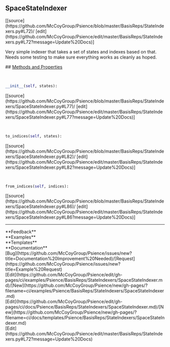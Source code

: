 ## <a id="Psience.BasisReps.StateIndexers.SpaceStateIndexer">SpaceStateIndexer</a> 

<div class="docs-source-link" markdown="1">
[[source](https://github.com/McCoyGroup/Psience/blob/master/BasisReps/StateIndexers.py#L72)/
[edit](https://github.com/McCoyGroup/Psience/edit/master/BasisReps/StateIndexers.py#L72?message=Update%20Docs)]
</div>

Very simple indexer that takes a set of states and indexes based on that.
Needs some testing to make sure everything works as cleanly as hoped.







<div class="collapsible-section">
 <div class="collapsible-section collapsible-section-header" markdown="1">
## <a class="collapse-link" data-toggle="collapse" href="#methods" markdown="1"> Methods and Properties</a> <a class="float-right" data-toggle="collapse" href="#methods"><i class="fa fa-chevron-down"></i></a>
 </div>
 <div class="collapsible-section collapsible-section-body collapse show" id="methods" markdown="1">
 
<a id="Psience.BasisReps.StateIndexers.SpaceStateIndexer.__init__" class="docs-object-method">&nbsp;</a> 
```python
__init__(self, states): 
```
<div class="docs-source-link" markdown="1">
[[source](https://github.com/McCoyGroup/Psience/blob/master/BasisReps/StateIndexers/SpaceStateIndexer.py#L77)/
[edit](https://github.com/McCoyGroup/Psience/edit/master/BasisReps/StateIndexers/SpaceStateIndexer.py#L77?message=Update%20Docs)]
</div>


<a id="Psience.BasisReps.StateIndexers.SpaceStateIndexer.to_indices" class="docs-object-method">&nbsp;</a> 
```python
to_indices(self, states): 
```
<div class="docs-source-link" markdown="1">
[[source](https://github.com/McCoyGroup/Psience/blob/master/BasisReps/StateIndexers/SpaceStateIndexer.py#L82)/
[edit](https://github.com/McCoyGroup/Psience/edit/master/BasisReps/StateIndexers/SpaceStateIndexer.py#L82?message=Update%20Docs)]
</div>


<a id="Psience.BasisReps.StateIndexers.SpaceStateIndexer.from_indices" class="docs-object-method">&nbsp;</a> 
```python
from_indices(self, indices): 
```
<div class="docs-source-link" markdown="1">
[[source](https://github.com/McCoyGroup/Psience/blob/master/BasisReps/StateIndexers/SpaceStateIndexer.py#L86)/
[edit](https://github.com/McCoyGroup/Psience/edit/master/BasisReps/StateIndexers/SpaceStateIndexer.py#L86?message=Update%20Docs)]
</div>
 </div>
</div>












---


<div markdown="1" class="text-secondary">
<div class="container">
  <div class="row">
   <div class="col" markdown="1">
**Feedback**   
</div>
   <div class="col" markdown="1">
**Examples**   
</div>
   <div class="col" markdown="1">
**Templates**   
</div>
   <div class="col" markdown="1">
**Documentation**   
</div>
   <div class="col" markdown="1">
   
</div>
   <div class="col" markdown="1">
   
</div>
   <div class="col" markdown="1">
   
</div>
</div>
  <div class="row">
   <div class="col" markdown="1">
[Bug](https://github.com/McCoyGroup/Psience/issues/new?title=Documentation%20Improvement%20Needed)/[Request](https://github.com/McCoyGroup/Psience/issues/new?title=Example%20Request)   
</div>
   <div class="col" markdown="1">
[Edit](https://github.com/McCoyGroup/Psience/edit/gh-pages/ci/examples/Psience/BasisReps/StateIndexers/SpaceStateIndexer.md)/[New](https://github.com/McCoyGroup/Psience/new/gh-pages/?filename=ci/examples/Psience/BasisReps/StateIndexers/SpaceStateIndexer.md)   
</div>
   <div class="col" markdown="1">
[Edit](https://github.com/McCoyGroup/Psience/edit/gh-pages/ci/docs/Psience/BasisReps/StateIndexers/SpaceStateIndexer.md)/[New](https://github.com/McCoyGroup/Psience/new/gh-pages/?filename=ci/docs/templates/Psience/BasisReps/StateIndexers/SpaceStateIndexer.md)   
</div>
   <div class="col" markdown="1">
[Edit](https://github.com/McCoyGroup/Psience/edit/master/BasisReps/StateIndexers.py#L72?message=Update%20Docs)   
</div>
   <div class="col" markdown="1">
   
</div>
   <div class="col" markdown="1">
   
</div>
   <div class="col" markdown="1">
   
</div>
</div>
</div>
</div>